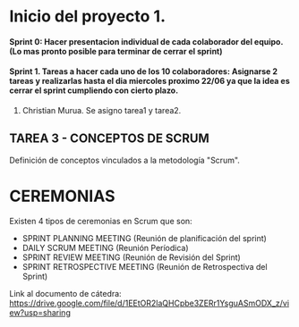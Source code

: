 # Inicio del proyecto 1.

#### Sprint 0: Hacer presentacion individual de cada colaborador del equipo. (Lo mas pronto posible para terminar de cerrar el sprint)
#### Sprint 1. Tareas a hacer cada uno de los 10 colaboradores: Asignarse 2 tareas y realizarlas hasta el dia miercoles proximo 22/06 ya que la idea es cerrar el sprint cumpliendo con cierto plazo.

1) Christian Murua. Se asigno tarea1 y tarea2.

## TAREA 3 - CONCEPTOS DE SCRUM 
Definición de conceptos vinculados a la metodología "Scrum". 

# CEREMONIAS
Existen 4 tipos de ceremonias en Scrum que son: 

- SPRINT PLANNING MEETING (Reunión de planificación del sprint)
- DAILY SCRUM MEETING (Reunión Períodica)
- SPRINT REVIEW MEETING (Reunión de Revisión del Sprint)
- SPRINT RETROSPECTIVE MEETING (Reunión de Retrospectiva del Sprint)

Link al documento de cátedra: https://drive.google.com/file/d/1EEtOR2laQHCpbe3ZERr1YsguASmODX_z/view?usp=sharing

